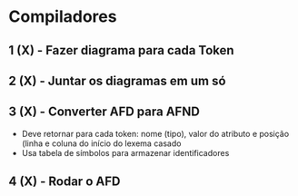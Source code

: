 # Compiladores

## 1 (X) - Fazer diagrama para cada Token

## 2 (X) - Juntar os diagramas em um só


## 3 (X) - Converter AFD para AFND

* Deve retornar para cada token: nome (tipo), valor do atributo e posição (linha e coluna do início do lexema casado
* Usa tabela de símbolos para armazenar identificadores

## 4 (X) - Rodar o AFD
